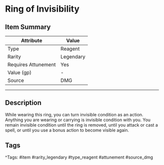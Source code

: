 # Ring of Invisibility

## Item Summary

| Attribute            | Value                        |
|----------------------|------------------------------|
| Type                 | Reagent |
| Rarity               | Legendary             |
| Requires Attunement  | Yes                |
| Value (gp)           | -    |
| Source               | DMG |

---

## Description

While wearing this ring, you can turn invisible condition as an action. Anything you are wearing or carrying is invisible condition with you. You remain invisible condition until the ring is removed, until you attack or cast a spell, or until you use a bonus action to become visible again.

## Tags

^Tags: #item #rarity_legendary #type_reagent #attunement #source_dmg